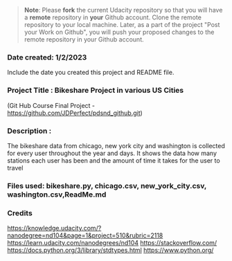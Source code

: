 >**Note**: Please **fork** the current Udacity repository so that you will have a **remote** repository in **your** Github account. Clone the remote repository to your local machine. Later, as a part of the project "Post your Work on Github", you will push your proposed changes to the remote repository in your Github account.

### Date created: 1/2/2023
Include the date you created this project and README file.

### Project Title : Bikeshare Project in various US Cities
(Git Hub Course Final Project - https://github.com/JDPerfect/pdsnd_github.git)


### Description : 
The bikeshare data from chicago, new york city and washington is collected for every user throughout the year and days.
It shows the data how many stations each user has been and the amount of time it takes for the user to travel 


### Files used: bikeshare.py, chicago.csv, new_york_city.csv, washington.csv,ReadMe.md


### Credits

https://knowledge.udacity.com/?nanodegree=nd104&page=1&project=510&rubric=2118
https://learn.udacity.com/nanodegrees/nd104
https://stackoverflow.com/
https://docs.python.org/3/library/stdtypes.html
https://www.python.org/




